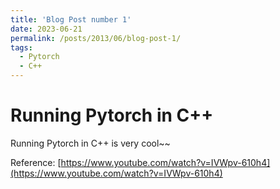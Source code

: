 ```yaml
---
title: 'Blog Post number 1'
date: 2023-06-21
permalink: /posts/2013/06/blog-post-1/
tags:
  - Pytorch
  - C++
---
```


Running Pytorch in C++
======

Running Pytorch in C++ is very cool~~



Reference:
[https://www.youtube.com/watch?v=IVWpv-610h4](https://www.youtube.com/watch?v=IVWpv-610h4)
